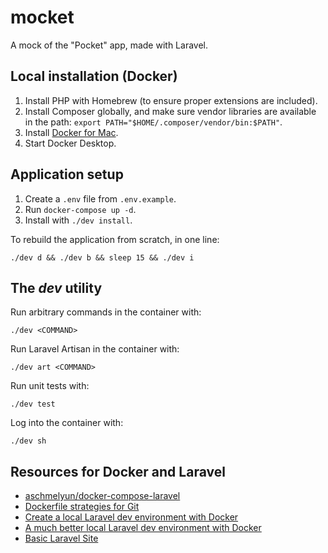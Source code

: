 # mocket

A mock of the "Pocket" app, made with Laravel.

## Local installation (Docker)

1. Install PHP with Homebrew (to ensure proper extensions are included).
2. Install Composer globally, and make sure vendor libraries are available in the path: `export PATH="$HOME/.composer/vendor/bin:$PATH"`.
3. Install [Docker for Mac](https://docs.docker.com/docker-for-mac/).
4. Start Docker Desktop.

## Application setup

1. Create a `.env` file from `.env.example`.
2. Run `docker-compose up -d`.
3. Install with `./dev install`.

To rebuild the application from scratch, in one line:

```
./dev d && ./dev b && sleep 15 && ./dev i
```

## The *dev* utility

Run arbitrary commands in the container with:

```
./dev <COMMAND>
```

Run Laravel Artisan in the container with:

```
./dev art <COMMAND>
```

Run unit tests with:

```
./dev test
```

Log into the container with:

```
./dev sh
```

## Resources for Docker and Laravel

- [aschmelyun/docker-compose-laravel](https://github.com/aschmelyun/docker-compose-laravel)
- [Dockerfile strategies for Git](https://stackoverflow.com/questions/33682123/dockerfile-strategies-for-git)
- [Create a local Laravel dev environment with Docker](https://www.youtube.com/watch?v=5N6gTVCG_rw)
- [A much better local Laravel dev environment with Docker](https://www.youtube.com/watch?v=I980aPL-NRM)
- [Basic Laravel Site](https://medium.com/@assertchris/laravel-basic-site-d5790d77367d)

